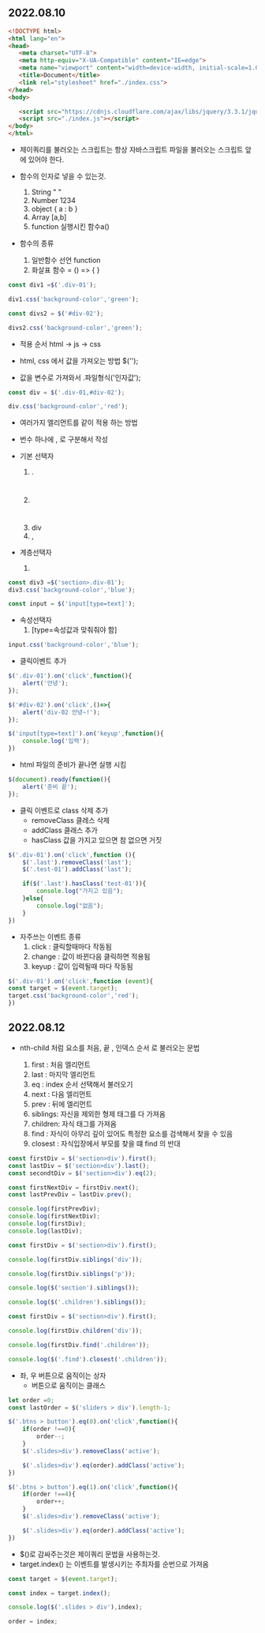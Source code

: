 ## 2022.08.10
 ```html
<!DOCTYPE html>
<html lang="en">
<head>
    <meta charset="UTF-8">
    <meta http-equiv="X-UA-Compatible" content="IE=edge">
    <meta name="viewport" content="width=device-width, initial-scale=1.0">
    <title>Document</title>
    <link rel="stylesheet" href="./index.css">
</head>
<body>

    <script src="https://cdnjs.cloudflare.com/ajax/libs/jquery/3.3.1/jquery.min.js"></script> <!--제이쿼리 실행-->
    <script src="./index.js"></script>
</body>
</html>
```
- 제이쿼리를 불러오는 스크립트는 항상 자바스크립트 파일을 불러오는 스크립트 앞에 있어야 한다.


- 함수의 인자로 넣을 수 있는것.
    1. String "    "
    2. Number 1234
    3. object  { a : b }
    4. Array [a,b]
    5. function 실행시킨 함수a()

- 함수의 종류
    1. 일반함수 선언 function
    2. 화살표 함수 = () => { }
```js
const div1 =$('.div-01');

div1.css('background-color','green');

const divs2 = $('#div-02');

divs2.css('background-color','green');
```
- 적용 순서 html -> js -> css

- html, css 에서 값을 가져오는 방법 $('');
- 값을 변수로 가져와서 .파일형식('인자값');

```js
const div = $('.div-01,#div-02');

div.css('background-color','red');
```
- 여러가지 엘리먼트를 같이 적용 하는 방법
- 번수 하나에 , 로 구분해서 작성

- 기본 선택자
    1. .
    2. #
    3. div
    4. ,


- 계층선택자
    1. >

```js
const div3 =$('section>.div-01');
div3.css('background-color','blue');

const input = $('input[type=text]');
```

- 속성선택자
    1. [type=속성값과 맞춰줘야 함]
```js
input.css('background-color','blue');
```

- 클릭이벤트 추가 

```js
$('.div-01').on('click',function(){
    alert('안녕');
});

$('#div-02').on('click',()=>{
    alert('div-02 안녕~!');
});

$('input[type=text]').on('keyup',function(){
    console.log('입력');
})
```
- html 파일의 준비가 끝나면 실행 시킴
```js
$(document).ready(function(){
    alert('준비 끝');
});
```

- 클릭 이벤트로 class 삭제 추가
    - removeClass 클레스 삭제
    - addClass 클래스 추가
    - hasClass 값을 가지고 있으면 참 없으면 거짓
```js
$('.div-01').on('click',function (){
    $('.last').removeClass('last');
    $('.test-01').addClass('last');

    if($('.last').hasClass('test-01')){
        console.log("가지고 있음");
    }else{
        console.log("없음");
    }
})
```

- 자주쓰는 이벤트 종류
    1. click : 클릭할때마다 작동됨
    2. change : 값이 바뀐다음 클릭하면 적용됨 
    3. keyup : 값이 입력될때 마다 작동됨


```js
$('.div-01').on('click',function (event){
const target = $(event.target);
target.css('background-color','red');
})
```

## 2022.08.12

- nth-child 처럼 요소를 처음, 끝 , 인덱스 순서 로 불러오는 문법

    1. first   : 처음 엘리먼트
    2. last    : 마지막 엘리먼트
    3. eq      : index 순서 선택해서 불러오기
    4. next    : 다음 엘리먼트
    5. prev    : 뒤에 엘리먼트
    6. siblings: 자신을 제외한 형제 태그를 다 가져옴
    7. children: 자식 태그를 가져옴
    8. find    : 자식이 아무리 깊이 있어도 특정한 요소를 검색해서 찾을 수 있음
    9. closest : 자식입장에서 부모를 찾을 떄 find 의 반대
```js
const firstDiv = $('section>div').first();
const lastDiv = $('section>div').last();
const secondtDiv = $('section>div').eq(2);

const firstNextDiv = firstDiv.next();
const lastPrevDiv = lastDiv.prev();

console.log(firstPrevDiv);
console.log(firstNextDiv);
console.log(firstDiv);
console.log(lastDiv);

const firstDiv = $('section>div').first();

console.log(firstDiv.siblings('div'));

console.log(firstDiv.siblings('p'));

console.log($('section').siblings());

console.log($('.children').siblings());

const firstDiv = $('section>div').first();

console.log(firstDiv.children('div'));

console.log(firstDiv.find('.children'));

console.log($('.find').closest('.children'));
```

- 좌, 우 버튼으로 움직이는 상자
    - 버튼으로 움직이는 클래스
```js
let order =0;
const lastOrder = $('sliders > div').length-1;

$('.btns > button').eq(0).on('click',function(){
    if(order !==0){
        order--;
    }
    $('.slides>div').removeClass('active');

    $('.slides>div').eq(order).addClass('active');
})

$('.btns > button').eq(1).on('click',function(){
    if(order !==4){
        order++;
    }
    $('.slides>div').removeClass('active');

    $('.slides>div').eq(order).addClass('active');
})
```
- $()로 감싸주는것은 제이쿼리 문법을 사용하는것.
- target.index() 는 이벤트를 발생시키는 주최자를 순번으로 가져옴

```js
const target = $(event.target);

const index = target.index();

console.log($('.slides > div'),index);

order = index;